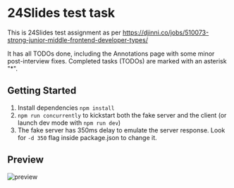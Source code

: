 # 24Slides test task

This is 24Slides test assignment as per https://djinni.co/jobs/510073-strong-junior-middle-frontend-developer-types/

It has all TODOs done, including the Annotations page with some minor post-interview fixes.
Completed tasks (TODOs) are marked with an asterisk "*".

## Getting Started

1. Install dependencies `npm install`
2. `npm run concurrently` to kickstart both the fake server and the client (or launch dev mode with `npm run dev`)
3. The fake server has 350ms delay to emulate the server response. Look for `-d 350` flag inside package.json to change it.

## Preview
![preview](https://user-images.githubusercontent.com/80415302/231215581-d7463b19-ba26-4111-bf81-4947e88daa02.jpg)
